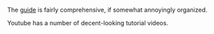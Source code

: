 
The [guide](https://vuejs.org/guide/) is fairly comprehensive, if somewhat annoyingly organized.

Youtube has a number of decent-looking tutorial videos.

